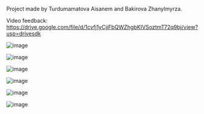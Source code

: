 Project made by Turdumamatova Aisanem and Bakirova Zhanylmyrza.

Video feedback: https://drive.google.com/file/d/1cvfj1yCjiFbQWZhgbKIVSoztmT72q9bj/view?usp=drivesdk

![image](https://user-images.githubusercontent.com/93324684/148260529-de44128e-7069-43e2-9f82-b0e28e9757d4.png)


![image](https://user-images.githubusercontent.com/93324684/148260580-30a3ade9-5a3b-46b9-88ce-3166fe94f2ec.png)


![image](https://user-images.githubusercontent.com/93324684/148260641-79b333d4-778d-4b7d-85e3-efd1d6914948.png)

![image](https://user-images.githubusercontent.com/93324684/148260695-a357197d-3022-496f-aeb2-f54f08f07e94.png)

![image](https://user-images.githubusercontent.com/93324684/148260740-e7824e15-d83c-48ef-b219-7c06c03260a0.png)

![image](https://user-images.githubusercontent.com/93324684/148260847-c7011c1e-c789-4955-94d8-0bbcbf348276.png)


